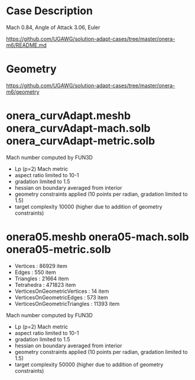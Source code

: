 
# Case Description

Mach 0.84, Angle of Attack 3.06, Euler

https://github.com/UGAWG/solution-adapt-cases/tree/master/onera-m6/README.md

# Geometry

https://github.com/UGAWG/solution-adapt-cases/tree/master/onera-m6/geometry

# onera_curvAdapt.meshb onera_curvAdapt-mach.solb onera_curvAdapt-metric.solb

Mach number computed by FUN3D
- Lp (p=2) Mach metric
- aspect ratio limited to 10-1
- gradation limited to 1.5
- hessian on boundary averaged from interior
- geometry constraints applied (10 points per radian, gradation limited to 1.5)
- target complexity 10000 (higher due to addition of geometry constraints)

# onera05.meshb onera05-mach.solb onera05-metric.solb

- Vertices : 86929 item
- Edges : 550 item
- Triangles : 21664 item
- Tetrahedra : 471823 item
- VerticesOnGeometricVertices : 14 item
- VerticesOnGeometricEdges : 573 item
- VerticesOnGeometricTriangles : 11393 item

Mach number computed by FUN3D
- Lp (p=2) Mach metric
- aspect ratio limited to 10-1
- gradation limited to 1.5
- hessian on boundary averaged from interior
- geometry constraints applied (10 points per radian, gradation limited to 1.5)
- target complexity 50000 (higher due to addition of geometry constraints)
